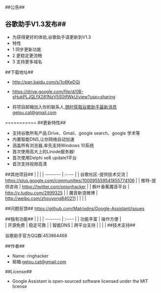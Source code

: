 ##公告##
## 谷歌助手V1.3发布##
- 为获得更好的体验,谷歌助手请更新到V1.3 
- 特性 
- 1 同步更新功能 
- 2 更稳定更流畅 
- 3 支持更多域名

##下载地址##
-  http://pan.baidu.com/s/1o6KeDQi
-  https://drive.google.com/file/d/0B-sHukPLJQLfX281NzV5S0tfWkU/view?usp=sharing

- 将项目邮箱加入你的联系人,随时获取谷歌助手最新消息gelou.cat@gmail.com


===========
##更新特性##

- 支持谷歌所有产品:Drive、Gmail、google search、google 学术等
- 内置智能DNS,让你网络自动加速
- 涵盖所有浏览器,率先支持Windows 10系统
- 首次使用高大上的Linode服务器! 
- 首次使用Delphi xe8 update1平台
- 首次支持视频高清

##其他项目##
|    |   |
| --------   | :----  |
| 谷歌社区-提供技术交流 | https://plus.google.com/communities/100095559541855774106 |
| 推特-提供咨询 | https://twitter.com/onionhacker |
| 枫叶香蕉魔音平台 | http://v.tudou.com/2999325 |
| 魔音新浪微博 | http://weibo.com/zhouyong840211 |
|    |   |

##问题反馈##
https://github.com/Matrixdns/Google-Assistant/issues

##独有功能##
|    |   |
| --------   | :----  |
| 功能丰富  | 操作方便  |  
| 开源免费 | 稳定可靠 | 
| 智能DNS | 跨平台支持  |
|    |   |
##技术支持##

谷歌助手官方QQ群:453864468

##作者##
- Name: ringhacker
- 邮箱:gelou.cat@gmail.com

##License##

- Google Assistant is open-sourced software licensed under the MIT license


